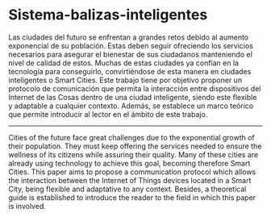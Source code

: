 # Sistema-balizas-inteligentes

Las ciudades del futuro se enfrentan a grandes retos debido al aumento exponencial de su
población. Estas deben seguir ofreciendo los servicios necesarios para asegurar el bienestar de
sus ciudadanos manteniendo el nivel de calidad de estos. Muchas de estas ciudades ya confían en
la tecnología para conseguirlo, convirtiéndose de esta manera en ciudades inteligentes o Smart
Cities. Este trabajo tiene por objetivo proponer un protocolo de comunicación que permita la
interacción entre dispositivos del Internet de las Cosas dentro de una ciudad inteligente, siendo
este flexible y adaptable a cualquier contexto. Además, se establece un marco teórico que permite
introducir al lector en el ámbito de este trabajo.

---------------------------------

Cities of the future face great challenges due to the exponential growth of their population.
They must keep offering the services needed to ensure the wellness of its citizens while assuring
their quality. Many of these cities are already using technology to achieve this goal, becoming
therefore Smart Cities. This paper aims to propose a communication protocol which allows the
interaction between the Internet of Things devices located in a Smart City, being flexible and
adaptative to any context. Besides, a theoretical guide is established to introduce the reader to the
field in which this paper is involved.
